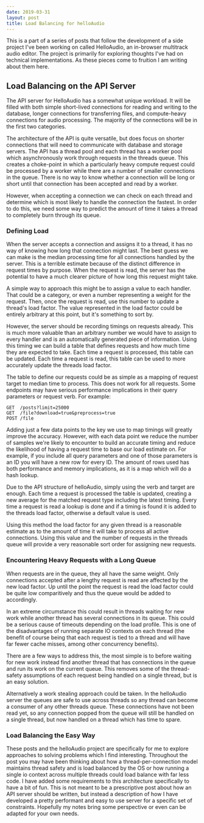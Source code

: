 ```yaml
---
date: 2019-03-31
layout: post
title: Load Balancing for helloAudio
---
```


This is a part of a series of posts that follow the development of a side project I've been working on called HelloAudio, an in-browser multitrack audio editor. The project is primarily for exploring thoughts I've had on technical implementations. As these pieces come to fruition I am writing about them here.

## Load Balancing on the API Server

The API server for HelloAudio has a somewhat unique workload. It will be filled with both simple short-lived connections for reading and writing to the database, longer connections for transferring files, and compute-heavy connections for audio processing. The majority of the connections will be in the first two categories.

The architecture of the API is quite versatile, but does focus on shorter connections that will need to communicate with database and storage servers. The API has a thread pool and each thread has a worker pool which asynchronously work through requests in the threads queue. This creates a choke-point in which a particularly heavy compute request could be processed by a worker while there are a number of smaller connections in the queue. There is no way to know whether a connection will be long or short until that connection has been accepted and read by a worker. 

However, when accepting a connection we can check on each thread and determine which is most likely to handle the connection the fastest. In order to do this, we need some way to predict the amount of time it takes a thread to completely burn through its queue.

<!--readmore-->
### Defining Load

When the server accepts a connection and assigns it to a thread, it has no way of knowing how long that connection might last. The best guess we can make is the median processing time for all connections handled by the server. This is a terrible estimate because of the distinct difference in request times by purpose. When the request is read, the server has the potential to have a much clearer picture of how long this request might take.

A simple way to approach this might be to assign a value to each handler. That could be a category, or even a number representing a weight for the request. Then, once the request is read, use this number to update a thread's load factor. The value represented in the load factor could be entirely arbitrary at this point, but it's something to sort by.

However, the server should be recording timings on requests already. This is much more valuable than an arbitrary number we would have to assign to every handler and is an automatically generated piece of information. Using this timing we can build a table that defines requests and how much time they are expected to take. Each time a request is processed, this table can be updated. Each time a request is read, this table can be used to more accurately update the threads load factor.

The table to define our requests could be as simple as a mapping of request target to median time to process. This does not work for all requests. Some endpoints may have serious performance implications in their query parameters or request verb. For example:

```
GET  /posts?limit=25000
GET  /file?download=true&preprocess=true
POST /file
```

Adding just a few data points to the key we use to map timings will greatly improve the accuracy. However, with each data point we reduce the number of samples we're likely to encounter to build an accurate timing and reduce the likelihood of having a request time to base our load estimate on. For example, if you include all query parameters and one of those parameters is an ID you will have a new row for every ID. The amount of rows used has both performance and memory implications, as it is a map which will do a hash lookup.

Due to the API structure of helloAudio, simply using the verb and target are enough. Each time a request is processed the table is updated, creating a new average for the matched request type including the latest timing. Every time a request is read a lookup is done and if a timing is found it is added to the threads load factor, otherwise a default value is used.

Using this method the load factor for any given thread is a reasonable estimate as to the amount of time it will take to process all active connections. Using this value and the number of requests in the threads queue will provide a very reasonable sort order for assigning new requests.

### Encountering Heavy Requests with a Long Queue

When requests are in the queue, they all have the same weight. Only connections accepted after a lengthy request is read are affected by the new load factor. Up until the point the request is read the load factor could be quite low comparitively and thus the queue would be added to accordingly.

In an extreme circumstance this could result in threads waiting for new work while another thread has several connections in its queue. This could be a serious cause of timeouts depending on the load profile. This is one of the disadvantages of running separate IO contexts on each thread (the benefit of course being that each request is tied to a thread and will have far fewer cache misses, among other concurrency benefits).

There are a few ways to address this, the most simple is to before waiting for new work instead find another thread that has connections in the queue and run its work on the current queue. This removes some of the thread-safety assumptions of each request being handled on a single thread, but is an easy solution. 

Alternatively a work stealing approach could be taken. In the helloAudio server the queues are safe to use across threads so any thread can become a consumer of any other threads queue. These connections have not been read yet, so any connection popped from the queue will still be handled on a single thread, but now handled on a thread which has time to spare.

### Load Balancing the Easy Way

These posts and the helloAudio project are specifically for me to explore approaches to solving problems which I find interesting. Throughout the post you may have been thinking about how a thread-per-connection model maintains thread safety and is load balanced by the OS or how running a single io context across multiple threads could load balance with far less code. I have added some requirements to this architecture specifically to have a bit of fun. This is not meant to be a prescriptive post about how an API server should be written, but instead a description of how I have developed a pretty performant and easy to use server for a specific set of constraints. Hopefully my notes bring some perspective or even can be adapted for your own needs.

